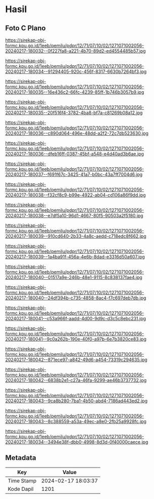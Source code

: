 # Hasil

## Foto C Plano

https://sirekap-obj-formc.kpu.go.id/1eeb/pemilu/pdpr/12/71/07/10/02/1271071002056-20240217-180032--0f227fa8-a221-4b70-89d2-ed4554485b57.jpg

https://sirekap-obj-formc.kpu.go.id/1eeb/pemilu/pdpr/12/71/07/10/02/1271071002056-20240217-180034--91294405-920c-456f-8317-6630b7264bf3.jpg

https://sirekap-obj-formc.kpu.go.id/1eeb/pemilu/pdpr/12/71/07/10/02/1271071002056-20240217-180035--16e436c2-66fc-4239-85ff-1b746b3057b9.jpg

https://sirekap-obj-formc.kpu.go.id/1eeb/pemilu/pdpr/12/71/07/10/02/1271071002056-20240217-180035--20f516f4-3782-4ba8-bf7a-c81269b08a12.jpg

https://sirekap-obj-formc.kpu.go.id/1eeb/pemilu/pdpr/12/71/07/10/02/1271071002056-20240217-180036--c890d064-496e-48dd-a2f2-72c7db523630.jpg

https://sirekap-obj-formc.kpu.go.id/1eeb/pemilu/pdpr/12/71/07/10/02/1271071002056-20240217-180036--dfeb16ff-0387-45bf-a548-e4d40ad3b6ae.jpg

https://sirekap-obj-formc.kpu.go.id/1eeb/pemilu/pdpr/12/71/07/10/02/1271071002056-20240217-180037--f691f67c-3425-41a7-b0bc-43a7ff7004d6.jpg

https://sirekap-obj-formc.kpu.go.id/1eeb/pemilu/pdpr/12/71/07/10/02/1271071002056-20240217-180038--f32cf8c9-b99e-4922-ab04-cd106a86f9dd.jpg

https://sirekap-obj-formc.kpu.go.id/1eeb/pemilu/pdpr/12/71/07/10/02/1271071002056-20240217-180038--e7df5a10-96d1-4667-80f5-90503a2f5180.jpg

https://sirekap-obj-formc.kpu.go.id/1eeb/pemilu/pdpr/12/71/07/10/02/1271071002056-20240217-180039--910cd640-2b33-4a8c-aedd-c718edc8f662.jpg

https://sirekap-obj-formc.kpu.go.id/1eeb/pemilu/pdpr/12/71/07/10/02/1271071002056-20240217-180039--1a4ba91f-456a-4e6b-8dad-e3316d50a607.jpg

https://sirekap-obj-formc.kpu.go.id/1eeb/pemilu/pdpr/12/71/07/10/02/1271071002056-20240217-180040--01517a9e-246b-48e1-9115-8c838137fae4.jpg

https://sirekap-obj-formc.kpu.go.id/1eeb/pemilu/pdpr/12/71/07/10/02/1271071002056-20240217-180040--24df394b-c735-4858-8ac4-f7c697deb7db.jpg

https://sirekap-obj-formc.kpu.go.id/1eeb/pemilu/pdpr/12/71/07/10/02/1271071002056-20240217-180041--c53a966f-aadd-4d00-9d9c-d3c5c8ebc231.jpg

https://sirekap-obj-formc.kpu.go.id/1eeb/pemilu/pdpr/12/71/07/10/02/1271071002056-20240217-180041--9c0a262b-190e-40f0-a97b-6e7b3820ce83.jpg

https://sirekap-obj-formc.kpu.go.id/1eeb/pemilu/pdpr/12/71/07/10/02/1271071002056-20240217-180042--871ece97-a842-49d6-a454-73319c294635.jpg

https://sirekap-obj-formc.kpu.go.id/1eeb/pemilu/pdpr/12/71/07/10/02/1271071002056-20240217-180042--6838b2e1-c27a-46fa-9299-ae46b3737732.jpg

https://sirekap-obj-formc.kpu.go.id/1eeb/pemilu/pdpr/12/71/07/10/02/1271071002056-20240217-180043--9ca8b280-7ba1-4b50-abd4-7186ad443ed2.jpg

https://sirekap-obj-formc.kpu.go.id/1eeb/pemilu/pdpr/12/71/07/10/02/1271071002056-20240217-180043--8c388559-a53a-49ec-a8e0-2fb25a9928fc.jpg

https://sirekap-obj-formc.kpu.go.id/1eeb/pemilu/pdpr/12/71/07/10/02/1271071002056-20240217-180034--3494e38f-dbb0-4998-8d3d-0f40000caece.jpg


## Metadata

| Key        | Value               |
| ---------- | ------------------- |
| Time Stamp | 2024-02-17 18:03:37 |
| Kode Dapil | 1201                |



